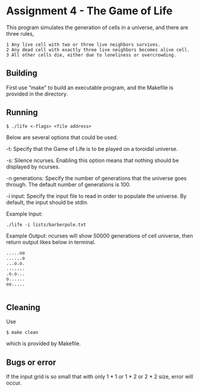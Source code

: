 # Assignment 4 - The Game of Life
This program simulates the generation of cells in a universe, and there are three rules, 
 
	1 Any live cell with two or three live neighbors survives.
	2 Any dead cell with exactly three live neighbors becomes alive cell.
	3 All other cells die, either due to loneliness or overcrowding.
 
## Building
First use “make” to build an executable program, and the Makefile is provided in the directory.
## Running
```
$ ./life <-flags> <file address>
```
Below are several options that could be used.

-t: Specify that the Game of Life is to be played on a toroidal universe.

-s: Silence ncurses. Enabling this option means that nothing should be displayed by ncurses.

-n generations: Specify the number of generations that the universe goes through. The default number of generations is 100.

-i input: Specify the input file to read in order to populate the universe. By default, the input should be stdin.
 
 
Example Input:
```
./life -i lists/barberpole.txt
```
Example Output:
ncurses will show 50000 generations of cell universe, then return output likes below in terminal.
```
.....oo
......o
...o.o.
.......
.o.o...
o......
oo.....
 
```
## Cleaning
Use
```
$ make clean
```
which is provided by Makefile.
## Bugs or error
If the input grid is so small that with only 1 * 1 or 1 * 2 or 2 * 2 size, error will occur.
 
 
 

